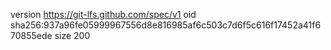 version https://git-lfs.github.com/spec/v1
oid sha256:937a96fe05999967556d8e816985af6c503c7d6f5c616f17452a41f670855ede
size 200
